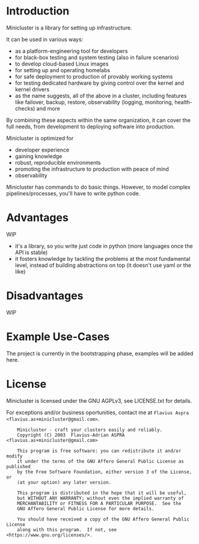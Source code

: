 Introduction
============

Minicluster is a library for setting up infrastructure.

It can be used in various ways:

* as a platform-engineering tool for developers
* for black-box testing and system testing (also in failure scenarios)
* to develop cloud-based Linux images
* for setting up and operating homelabs
* for safe deployment to production of provably working systems
* for testing dedicated hardware by giving control over the kernel and kernel
  drivers
* as the name suggests, all of the above in a cluster, including features like
  failover, backup, restore, observability (logging, monitoring, health-checks)
  and more

By combining these aspects within the same organization, it can cover the full
needs, from development to deploying software into production.

Minicluster is optimized for

* developer experience
* gaining knowledge
* robust, reproducible environments
* promoting the infrastructure to production with peace of mind
* observability

Minicluster has commands to do basic things. However, to model complex
pipelines/processes, you'll have to write python code.

Advantages
==========

WIP

* it's a library, so you write just code in python (more languages once the API is stable)
* it fosters knowledge by tackling the problems at the most fundamental level,
  instead of building abstractions on top (it doesn't use yaml or the like)

Disadvantages
=============

WIP

Example Use-Cases
=================

The project is currently in the bootstrapping phase, examples will be added here.

License
=======

Minicluster is licensed under the GNU AGPLv3, see LICENSE.txt for details.

For exceptions and/or business oportunities, contact me at 
`Flavius Aspra <flavius.as+minicluster@gmail.com>`.

```
    Minicluster - craft your clusters easily and reliably.
    Copyright (C) 2003  Flavius-Adrian ASPRA <flavius.as+minicluster@gmail.com>

    This program is free software: you can redistribute it and/or modify
    it under the terms of the GNU Affero General Public License as published
    by the Free Software Foundation, either version 3 of the License, or
    (at your option) any later version.

    This program is distributed in the hope that it will be useful,
    but WITHOUT ANY WARRANTY; without even the implied warranty of
    MERCHANTABILITY or FITNESS FOR A PARTICULAR PURPOSE.  See the
    GNU Affero General Public License for more details.

    You should have received a copy of the GNU Affero General Public License
    along with this program.  If not, see <https://www.gnu.org/licenses/>.
```
